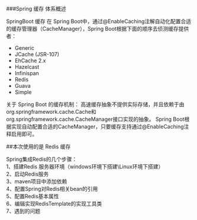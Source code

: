###Spring 缓存 体系概述  

SpringBoot 缓存
在 Spring Boot中，通过@EnableCaching注解自动化配置合适的缓存管理器（CacheManager），Spring Boot根据下面的顺序去侦测缓存提供者： 
* Generic 
* JCache (JSR-107) 
* EhCache 2.x 
* Hazelcast 
* Infinispan 
* Redis 
* Guava 
* Simple

关于 Spring Boot 的缓存机制： 
高速缓存抽象不提供实际存储，并且依赖于由org.springframework.cache.Cache和org.springframework.cache.CacheManager接口实现的抽象。 Spring Boot根据实现自动配置合适的CacheManager，只要缓存支持通过@EnableCaching注释启用即可。

##本次使用的是 Redis 缓存

Spring集成Redis的几个步骤：  
1、搭建Redis 服务器环境（windows环境下搭建\Linux环境下搭建）  
2、启动Redis服务  
3、maven项目中添加依赖   
4、配置Spring对Redis相关bean的引用   
5、配置Redis基本属性  
6、编辑实现RedisTemplate的实现工具类  
7、遇到的问题  